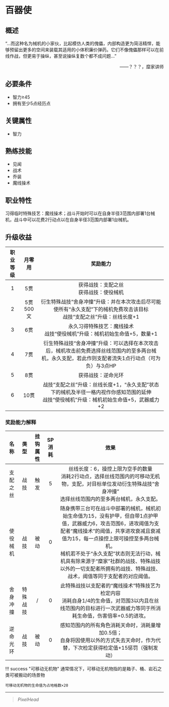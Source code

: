 # 百器使

## 概述

“…而这种名为械机的小家伙，比起模仿人类的傀儡，内部构造更为简洁精悍，能够预留出更多的空间来装载其适用的小体积廉价弹药。它们不像傀儡那样可以在前线作战，但更易于操纵，甚至说操纵复数个都不成问题…”
<div align="right">——？？？，糜家讲师</div>

## 必要条件

* 智力≥45
* 拥有至少5点经历点

## 关键属性

* 智力

## 熟练技能

* 见闻
* 战术
* 乔装
* 魔线操术

## 职业特性

习得临时特殊技艺：魔线操术；战斗开始时可以在自身半径3范围内部署1台械机，战斗中可以花费2行动点以在自身半径3范围内部署1台械机。

## 升级收益

职业等级|月零用|奖励能力
:--:|:--:|:--:
1|5贯|获得战技：支配之丝<br>获得战技：使役械机
2|5贯500文|衍生特殊战技“舍身冲撞”升级：并在本次攻击后尽可能使所有“永久支配”下的械机免费攻击该目标<br>战技“支配之丝”升级：丝线长度+1
3|6贯|永久习得特殊技艺：魔线操术<br>战技“使役械机”升级：械机初始生命值+5，数量+1
4|7贯|衍生特殊战技“舍身冲撞”升级：可以选择在本次攻击后，械机攻击前免费选择丝线范围内的至多两台械机，永久支配，若此作则支配者流失1点行动点（可为负）与3点HP
5|8贯|获得战技：逆命光环
6|10贯|战技“支配之丝”升级：丝线长度+1，“永久支配”状态下的械机及半径一格内视作你感知范围的延伸<br>战技“使役械机”升级：械机初始生命值+5，武器威力+2

### 奖励能力解释

名称|类型|挂钩属性|SP消耗|效果
:--:|:--:|:--:|:--:|:--:
支配之丝|战技|触发|5|丝线长度：6，操控上限为空手的数量<br>消耗2行动点，选择丝线范围内的可移动无机物，支配，对目标单位发动衍生特殊战技“舍身冲撞”<br>选择丝线范围内的至多两台械机，永久支配。
使役械机|战技|被动|0|随身携带三台可在战斗中部署的械机，械机初始生命值为15，没有护甲，但自带1点护甲值，武器威力6，攻击范围6，进攻阈值为支配者“魔线操术”的阈值，共享进攻衰减且衰减值为15，每一点操控上限可操控至多两台械机。<br>械机若不处于“永久支配”状态则无法行动，械机具有除来源于“糜家”社群的战技、特殊战技以外的一切支配者所拥有的战技、特殊战技、战术，阈值等同于支配者的对应阈值。
舍身冲撞|特殊战技|/|0|此特殊战技以支配者的“魔线操术”特殊技艺为检定内容<br>消耗自身1/4的生命值，对范围3以内且在丝线范围内的目标进行一次武器威力等同于所消耗生命值，伤害倍率+0.5的进攻。
逆命光环|战技|被动|0|感知范围内的所有角色消耗天命时，消耗量增加0.5倍；<br>自身将因使用以外的方式失去天命时，作为代替，下次检定获得检定值+15惩罚（强制发动）

!!! success "可移动无机物"
    通常情况下，可移动无机物指的是箱子、桶、岩石之类可被搬动的场景物

    可移动无机物的生命值为占地格数×20

---

> *PixelHead*